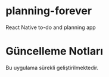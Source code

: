 # planning-forever
React Native to-do and planning app
# Güncelleme Notları
Bu uygulama sürekli geliştirilmektedir.
